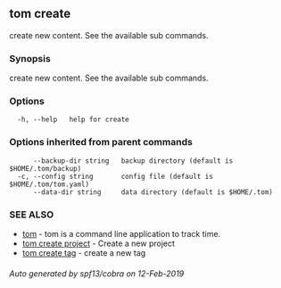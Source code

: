 ## tom create

create new content. See the available sub commands.

### Synopsis

create new content. See the available sub commands.

### Options

```
  -h, --help   help for create
```

### Options inherited from parent commands

```
      --backup-dir string   backup directory (default is $HOME/.tom/backup)
  -c, --config string       config file (default is $HOME/.tom/tom.yaml)
      --data-dir string     data directory (default is $HOME/.tom)
```

### SEE ALSO

* [tom](tom.md)	 - tom is a command line application to track time.
* [tom create project](tom_create_project.md)	 - Create a new project
* [tom create tag](tom_create_tag.md)	 - create a new tag

###### Auto generated by spf13/cobra on 12-Feb-2019
